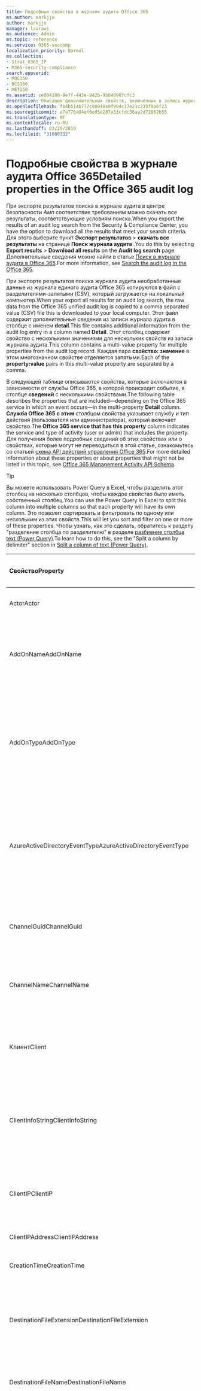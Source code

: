 ```yaml
---
title: Подробные свойства в журнале аудита Office 365
ms.author: markjjo
author: markjjo
manager: laurawi
ms.audience: Admin
ms.topic: reference
ms.service: O365-seccomp
localization_priority: Normal
ms.collection:
- Strat_O365_IP
- M365-security-compliance
search.appverid:
- MOE150
- BCS160
- MET150
ms.assetid: ce004100-9e7f-443e-942b-9b04098fcfc3
description: Описание дополнительных свойств, включенных в запись журнала аудита Office 365.
ms.openlocfilehash: f64b514b777c08048e0f904c17e21c235f8a6f23
ms.sourcegitcommit: e7a776a04ef6ed5e287a33cfdc36aa2d72862b55
ms.translationtype: MT
ms.contentlocale: ru-RU
ms.lasthandoff: 03/29/2019
ms.locfileid: "31000332"
---
```

# <a name="detailed-properties-in-the-office-365-audit-log"></a><span data-ttu-id="d4c13-103">Подробные свойства в журнале аудита Office 365</span><span class="sxs-lookup"><span data-stu-id="d4c13-103">Detailed properties in the Office 365 audit log</span></span>

<span data-ttu-id="d4c13-104">При экспорте результатов поиска в журнале аудита в центре безопасности _Амп_ соответствие требованиям можно скачать все результаты, соответствующие условиям поиска.</span><span class="sxs-lookup"><span data-stu-id="d4c13-104">When you export the results of an audit log search from the Security & Compliance Center, you have the option to download all the results that meet your search criteria.</span></span> <span data-ttu-id="d4c13-105">Для этого выберите пункт **Экспорт результатов** \> **скачать все результаты** на странице **Поиск журнала аудита** .</span><span class="sxs-lookup"><span data-stu-id="d4c13-105">You do this by selecting **Export results** \> **Download all results** on the **Audit log search** page.</span></span> <span data-ttu-id="d4c13-106">Дополнительные сведения можно найти в статье [Поиск в журнале аудита в Office 365](search-the-audit-log-in-security-and-compliance.md).</span><span class="sxs-lookup"><span data-stu-id="d4c13-106">For more information, see [Search the audit log in the Office 365](search-the-audit-log-in-security-and-compliance.md).</span></span>
  
 <span data-ttu-id="d4c13-107">При экспорте результатов поиска журнала аудита необработанные данные из журнала единого аудита Office 365 копируются в файл с разделителями-запятыми (CSV), который загружается на локальный компьютер.</span><span class="sxs-lookup"><span data-stu-id="d4c13-107">When your export all results for an audit log search, the raw data from the Office 365 unified audit log is copied to a comma separated value (CSV) file this is downloaded to your local computer.</span></span> <span data-ttu-id="d4c13-108">Этот файл содержит дополнительные сведения из записи журнала аудита в столбце с именем **detail**.</span><span class="sxs-lookup"><span data-stu-id="d4c13-108">This file contains additional information from the audit log entry in a column named **Detail**.</span></span> <span data-ttu-id="d4c13-109">Этот столбец содержит свойство с несколькими значениями для нескольких свойств из записи журнала аудита.</span><span class="sxs-lookup"><span data-stu-id="d4c13-109">This column contains a multi-value property for multiple properties from the audit log record.</span></span> <span data-ttu-id="d4c13-110">Каждая пара **свойство: значение** в этом многозначном свойстве отделяется запятыми.</span><span class="sxs-lookup"><span data-stu-id="d4c13-110">Each of the **property:value** pairs in this multi-value property are separated by a comma.</span></span> 
  
<span data-ttu-id="d4c13-111">В следующей таблице описываются свойства, которые включаются в зависимости от службы Office 365, в которой происходит событие, в столбце **сведений** с несколькими свойствами.</span><span class="sxs-lookup"><span data-stu-id="d4c13-111">The following table describes the properties that are included—depending on the Office 365 service in which an event occurs—in the multi-property **Detail** column.</span></span> <span data-ttu-id="d4c13-112">**Служба Office 365 с этим** столбцом свойства указывает службу и тип действия (пользователя или администратора), который включает свойство.</span><span class="sxs-lookup"><span data-stu-id="d4c13-112">The **Office 365 service that has this property** column indicates the service and type of activity (user or admin) that includes the property.</span></span> <span data-ttu-id="d4c13-113">Для получения более подробных сведений об этих свойствах или о свойствах, которые могут не переводиться в этой статье, ознакомьтесь со статьей [схема API действий управления Office 365](https://go.microsoft.com/fwlink/p/?LinkId=717993).</span><span class="sxs-lookup"><span data-stu-id="d4c13-113">For more detailed information about these properties or about properties that might not be listed in this topic, see [Office 365 Management Activity API Schema](https://go.microsoft.com/fwlink/p/?LinkId=717993).</span></span>
  
> [!TIP]
> <span data-ttu-id="d4c13-114">Вы можете использовать Power Query в Excel, чтобы разделить этот столбец на несколько столбцов, чтобы каждое свойство было иметь собственный столбец.</span><span class="sxs-lookup"><span data-stu-id="d4c13-114">You can use the Power Query in Excel to split this column into multiple columns so that each property will have its own column.</span></span> <span data-ttu-id="d4c13-115">Это позволит сортировать и фильтровать по одному или нескольким из этих свойств.</span><span class="sxs-lookup"><span data-stu-id="d4c13-115">This will let you sort and filter on one or more of these properties.</span></span> <span data-ttu-id="d4c13-116">Чтобы узнать, как это сделать, обратитесь к разделу "разделение столбца по разделителю" в разделе [разбиение столбца text (Power Query)](https://support.office.com/article/5282d425-6dd0-46ca-95bf-8e0da9539662).</span><span class="sxs-lookup"><span data-stu-id="d4c13-116">To learn how to do this, see the "Split a column by delimiter" section in [Split a column of text (Power Query)](https://support.office.com/article/5282d425-6dd0-46ca-95bf-8e0da9539662).</span></span> 
  
|<span data-ttu-id="d4c13-117">**Свойство**</span><span class="sxs-lookup"><span data-stu-id="d4c13-117">**Property**</span></span>|<span data-ttu-id="d4c13-118">**Описание**</span><span class="sxs-lookup"><span data-stu-id="d4c13-118">**Description**</span></span>|<span data-ttu-id="d4c13-119">**Служба Office 365 с этим свойством**</span><span class="sxs-lookup"><span data-stu-id="d4c13-119">**Office 365 service that has this property**</span></span>|
|:-----|:-----|:-----|
|<span data-ttu-id="d4c13-120">Actor</span><span class="sxs-lookup"><span data-stu-id="d4c13-120">Actor</span></span>|<span data-ttu-id="d4c13-121">Учетная запись пользователя или службы, которая выполнила действие.</span><span class="sxs-lookup"><span data-stu-id="d4c13-121">The user or service account that performed the action.</span></span>|<span data-ttu-id="d4c13-122">Azure Active Directory;</span><span class="sxs-lookup"><span data-stu-id="d4c13-122">Azure Active Directory</span></span>|
|<span data-ttu-id="d4c13-123">AddOnName</span><span class="sxs-lookup"><span data-stu-id="d4c13-123">AddOnName</span></span>|<span data-ttu-id="d4c13-124">Имя надстройки, которая была добавлена, удалена или обновлена в команде.</span><span class="sxs-lookup"><span data-stu-id="d4c13-124">The name of an add-on that was added, removed, or updated in a team.</span></span> <span data-ttu-id="d4c13-125">Тип надстроек в Microsoft Teams — это Bot, соединитель или вкладка.</span><span class="sxs-lookup"><span data-stu-id="d4c13-125">The type of add-ons in Microsoft Teams are a bot, a connector, or a tab.</span></span>|<span data-ttu-id="d4c13-126">Microsoft Teams</span><span class="sxs-lookup"><span data-stu-id="d4c13-126">Microsoft Teams</span></span>|
|<span data-ttu-id="d4c13-127">AddOnType</span><span class="sxs-lookup"><span data-stu-id="d4c13-127">AddOnType</span></span>|<span data-ttu-id="d4c13-128">Тип надстройки, которая была добавлена, удалена или обновлена в команде.</span><span class="sxs-lookup"><span data-stu-id="d4c13-128">The type of an add-on that was added, removed, or updated in a team.</span></span> <span data-ttu-id="d4c13-129">Следующие значения указывают тип надстройки.</span><span class="sxs-lookup"><span data-stu-id="d4c13-129">The following values indicate the type of add-on.</span></span>  <br/> <span data-ttu-id="d4c13-130">**1** — указывает на Bot.</span><span class="sxs-lookup"><span data-stu-id="d4c13-130">**1** - Indicates a bot.</span></span><br/> <span data-ttu-id="d4c13-131">**2** — указывает на соединитель.</span><span class="sxs-lookup"><span data-stu-id="d4c13-131">**2** - Indicates a connector.</span></span><br/> <span data-ttu-id="d4c13-132">**3** — указывает на вкладку.</span><span class="sxs-lookup"><span data-stu-id="d4c13-132">**3** - Indicates a tab.</span></span>|<span data-ttu-id="d4c13-133">Microsoft Teams</span><span class="sxs-lookup"><span data-stu-id="d4c13-133">Microsoft Teams</span></span>|
|<span data-ttu-id="d4c13-134">AzureActiveDirectoryEventType</span><span class="sxs-lookup"><span data-stu-id="d4c13-134">AzureActiveDirectoryEventType</span></span>|<span data-ttu-id="d4c13-135">Тип события Azure Active Directory.</span><span class="sxs-lookup"><span data-stu-id="d4c13-135">The type of Azure Active Directory event.</span></span> <span data-ttu-id="d4c13-136">Следующие значения указывают тип события.</span><span class="sxs-lookup"><span data-stu-id="d4c13-136">The following values indicate the type of event.</span></span>  <br/> <span data-ttu-id="d4c13-137">**0** — указывает на событие входа в учетную запись.</span><span class="sxs-lookup"><span data-stu-id="d4c13-137">**0** - Indicates an account login event.</span></span><br/> <span data-ttu-id="d4c13-138">**1** — указывает на событие безопасности приложения Azure.</span><span class="sxs-lookup"><span data-stu-id="d4c13-138">**1** - Indicates an Azure application security event.</span></span>|<span data-ttu-id="d4c13-139">Azure Active Directory;</span><span class="sxs-lookup"><span data-stu-id="d4c13-139">Azure Active Directory</span></span>|
|<span data-ttu-id="d4c13-140">ChannelGuid</span><span class="sxs-lookup"><span data-stu-id="d4c13-140">ChannelGuid</span></span>|<span data-ttu-id="d4c13-141">Идентификатор канала Microsoft Teams.</span><span class="sxs-lookup"><span data-stu-id="d4c13-141">The ID of a Microsoft Teams channel.</span></span> <span data-ttu-id="d4c13-142">Команда, в которой находится канал, определена свойствами **теамнаме** и **теамгуид** .</span><span class="sxs-lookup"><span data-stu-id="d4c13-142">The team that the channel is located in is identified by the **TeamName** and **TeamGuid** properties.</span></span>|<span data-ttu-id="d4c13-143">Microsoft Teams</span><span class="sxs-lookup"><span data-stu-id="d4c13-143">Microsoft Teams</span></span>|
|<span data-ttu-id="d4c13-144">ChannelName</span><span class="sxs-lookup"><span data-stu-id="d4c13-144">ChannelName</span></span>|<span data-ttu-id="d4c13-145">Имя канала Microsoft Teams.</span><span class="sxs-lookup"><span data-stu-id="d4c13-145">The name of a Microsoft Teams channel.</span></span> <span data-ttu-id="d4c13-146">Команда, в которой находится канал, определена свойствами **теамнаме** и **теамгуид** .</span><span class="sxs-lookup"><span data-stu-id="d4c13-146">The team that the channel is located in is identified by the **TeamName** and **TeamGuid** properties.</span></span>|<span data-ttu-id="d4c13-147">Microsoft Teams</span><span class="sxs-lookup"><span data-stu-id="d4c13-147">Microsoft Teams</span></span>|
|<span data-ttu-id="d4c13-148">Клиент</span><span class="sxs-lookup"><span data-stu-id="d4c13-148">Client</span></span>|<span data-ttu-id="d4c13-149">Клиентское устройство, ОС устройства и браузер устройства, используемый для события входа (например, Nokia Lumia 920; Windows Phone 8; IE Mobile 11).</span><span class="sxs-lookup"><span data-stu-id="d4c13-149">The client device, the device OS, and the device browser used for the login event (for example, Nokia Lumia 920; Windows Phone 8; IE Mobile 11).</span></span>|<span data-ttu-id="d4c13-150">Azure Active Directory;</span><span class="sxs-lookup"><span data-stu-id="d4c13-150">Azure Active Directory</span></span>|
|<span data-ttu-id="d4c13-151">ClientInfoString</span><span class="sxs-lookup"><span data-stu-id="d4c13-151">ClientInfoString</span></span>|<span data-ttu-id="d4c13-152">Сведения о почтовом клиенте, который использовался для выполнения операции (например, версия браузера, версия Outlook и сведения о мобильном устройстве)</span><span class="sxs-lookup"><span data-stu-id="d4c13-152">Information about the email client that was used to perform the operation, such as a browser version, Outlook version, and mobile device information</span></span>|<span data-ttu-id="d4c13-153">Exchange (действие почтового ящика)</span><span class="sxs-lookup"><span data-stu-id="d4c13-153">Exchange (mailbox activity)</span></span>|
|<span data-ttu-id="d4c13-154">ClientIP</span><span class="sxs-lookup"><span data-stu-id="d4c13-154">ClientIP</span></span>|<span data-ttu-id="d4c13-155">IP-адрес устройства, которое использовалось при регистрации действия в журнале.</span><span class="sxs-lookup"><span data-stu-id="d4c13-155">The IP address of the device that was used when the activity was logged.</span></span> <span data-ttu-id="d4c13-156">IP-адрес отображается в формате адреса IPv4 или IPv6.</span><span class="sxs-lookup"><span data-stu-id="d4c13-156">The IP address is displayed in either an IPv4 or IPv6 address format.</span></span>|<span data-ttu-id="d4c13-157">Exchange и Azure Active Directory</span><span class="sxs-lookup"><span data-stu-id="d4c13-157">Exchange and Azure Active Directory</span></span>|
|<span data-ttu-id="d4c13-158">ClientIPAddress</span><span class="sxs-lookup"><span data-stu-id="d4c13-158">ClientIPAddress</span></span>|<span data-ttu-id="d4c13-159">То же, что и Клиентип.</span><span class="sxs-lookup"><span data-stu-id="d4c13-159">Same as ClientIP.</span></span>|<span data-ttu-id="d4c13-160">SharePoint</span><span class="sxs-lookup"><span data-stu-id="d4c13-160">SharePoint</span></span>|
|<span data-ttu-id="d4c13-161">CreationTime</span><span class="sxs-lookup"><span data-stu-id="d4c13-161">CreationTime</span></span>|<span data-ttu-id="d4c13-162">Дата и время выполнения действия пользователем в формате UTC.</span><span class="sxs-lookup"><span data-stu-id="d4c13-162">The date and time in Coordinated Universal Time (UTC) when the user performed the activity.</span></span>|<span data-ttu-id="d4c13-163">Все</span><span class="sxs-lookup"><span data-stu-id="d4c13-163">All</span></span>|
|<span data-ttu-id="d4c13-164">DestinationFileExtension</span><span class="sxs-lookup"><span data-stu-id="d4c13-164">DestinationFileExtension</span></span>|<span data-ttu-id="d4c13-165">Расширение скопированного или перемещенного файла.</span><span class="sxs-lookup"><span data-stu-id="d4c13-165">The file extension of a file that is copied or moved.</span></span> <span data-ttu-id="d4c13-166">Это свойство отображается только для действий пользователя Филекопиед и Филемовед.</span><span class="sxs-lookup"><span data-stu-id="d4c13-166">This property is displayed only for the FileCopied and FileMoved user activities.</span></span>|<span data-ttu-id="d4c13-167">SharePoint</span><span class="sxs-lookup"><span data-stu-id="d4c13-167">SharePoint</span></span>|
|<span data-ttu-id="d4c13-168">DestinationFileName</span><span class="sxs-lookup"><span data-stu-id="d4c13-168">DestinationFileName</span></span>|<span data-ttu-id="d4c13-169">Имя файла копируется или перемещается.</span><span class="sxs-lookup"><span data-stu-id="d4c13-169">The name of the file is copied or moved.</span></span> <span data-ttu-id="d4c13-170">Это свойство отображается только для действий Филекопиед и Филемовед.</span><span class="sxs-lookup"><span data-stu-id="d4c13-170">This property is displayed only for the FileCopied and FileMoved actions.</span></span>|<span data-ttu-id="d4c13-171">SharePoint</span><span class="sxs-lookup"><span data-stu-id="d4c13-171">SharePoint</span></span>|
|<span data-ttu-id="d4c13-172">DestinationRelativeUrl</span><span class="sxs-lookup"><span data-stu-id="d4c13-172">DestinationRelativeUrl</span></span>|<span data-ttu-id="d4c13-173">URL-адрес конечной папки, в которую копируется или перемещается файл.</span><span class="sxs-lookup"><span data-stu-id="d4c13-173">The URL of the destination folder where a file is copied or moved.</span></span> <span data-ttu-id="d4c13-174">Сочетание значений для свойств **SiteUrl**, **дестинатионрелативеурл**и **Дестинатионфиленаме** совпадает со значением свойства **ObjectID** , которое представляет собой полный путь к файлу, который был скопирован.</span><span class="sxs-lookup"><span data-stu-id="d4c13-174">The combination of the values for the **SiteURL**, the **DestinationRelativeURL**, and the **DestinationFileName** properties is the same as the value for the **ObjectID** property, which is the full path name for the file that was copied.</span></span> <span data-ttu-id="d4c13-175">Это свойство отображается только для действий пользователя Филекопиед и Филемовед.</span><span class="sxs-lookup"><span data-stu-id="d4c13-175">This property is displayed only for the FileCopied and FileMoved user activities.</span></span>|<span data-ttu-id="d4c13-176">SharePoint</span><span class="sxs-lookup"><span data-stu-id="d4c13-176">SharePoint</span></span>|
|<span data-ttu-id="d4c13-177">EventSource</span><span class="sxs-lookup"><span data-stu-id="d4c13-177">EventSource</span></span>|<span data-ttu-id="d4c13-178">Определяет, произошло ли событие в SharePoint.</span><span class="sxs-lookup"><span data-stu-id="d4c13-178">Identifies that an event occurred in SharePoint.</span></span> <span data-ttu-id="d4c13-179">Возможные значения: **SharePoint** и **ObjectModel**.</span><span class="sxs-lookup"><span data-stu-id="d4c13-179">Possible values are **SharePoint** and **ObjectModel**.</span></span>|<span data-ttu-id="d4c13-180">SharePoint</span><span class="sxs-lookup"><span data-stu-id="d4c13-180">SharePoint</span></span>|
|<span data-ttu-id="d4c13-181">ExternalAccess</span><span class="sxs-lookup"><span data-stu-id="d4c13-181">ExternalAccess</span></span>|<span data-ttu-id="d4c13-182">Для действий администратора Exchange указывает, был ли командлет запущен пользователем в Организации, сотрудником центра обработки данных Майкрософт или учетной записью службы центра обработки данных или полномочным администратором.</span><span class="sxs-lookup"><span data-stu-id="d4c13-182">For Exchange admin activity, specifies whether the cmdlet was run by a user in your organization, by Microsoft datacenter personnel or a datacenter service account, or by a delegated administrator.</span></span> <span data-ttu-id="d4c13-183">Значение **False** означает, что командлет был запущен пользователем в вашей организации.</span><span class="sxs-lookup"><span data-stu-id="d4c13-183">The value **False** indicates that the cmdlet was run by someone in your organization.</span></span> <span data-ttu-id="d4c13-184">Значение **True** значит, что командлет запустили сотрудник центра данных Майкрософт, учетная запись службы центра данных или полномочный администратор.</span><span class="sxs-lookup"><span data-stu-id="d4c13-184">The value **True** indicates that the cmdlet was run by datacenter personnel, a datacenter service account, or a delegated administrator.</span></span>  <br/> <span data-ttu-id="d4c13-185">Для действия почтовых ящиков Exchange указывает, был ли доступ к почтовому ящику пользователю за пресроком вашей организации.</span><span class="sxs-lookup"><span data-stu-id="d4c13-185">For Exchange mailbox activity, specifies whether a mailbox was accessed by a user outside your organization.</span></span>|<span data-ttu-id="d4c13-186">Exchange</span><span class="sxs-lookup"><span data-stu-id="d4c13-186">Exchange</span></span>|
|<span data-ttu-id="d4c13-187">ExtendedProperties</span><span class="sxs-lookup"><span data-stu-id="d4c13-187">ExtendedProperties</span></span>|<span data-ttu-id="d4c13-188">Расширенные свойства для события Azure Active Directory.</span><span class="sxs-lookup"><span data-stu-id="d4c13-188">The extended properties for an the Azure Active Directory event.</span></span>|<span data-ttu-id="d4c13-189">Azure Active Directory;</span><span class="sxs-lookup"><span data-stu-id="d4c13-189">Azure Active Directory</span></span>|
|<span data-ttu-id="d4c13-190">ИД</span><span class="sxs-lookup"><span data-stu-id="d4c13-190">ID</span></span>|<span data-ttu-id="d4c13-191">Идентификатор записи отчета.</span><span class="sxs-lookup"><span data-stu-id="d4c13-191">The ID of the report entry.</span></span> <span data-ttu-id="d4c13-192">ИДЕНТИФИКАТОР уникально идентифицирует запись отчета.</span><span class="sxs-lookup"><span data-stu-id="d4c13-192">The ID uniquely identifies the report entry.</span></span>|<span data-ttu-id="d4c13-193">Все</span><span class="sxs-lookup"><span data-stu-id="d4c13-193">All</span></span>|
|<span data-ttu-id="d4c13-194">InternalLogonType</span><span class="sxs-lookup"><span data-stu-id="d4c13-194">InternalLogonType</span></span>|<span data-ttu-id="d4c13-195">Зарезервировано для внутреннего использования.</span><span class="sxs-lookup"><span data-stu-id="d4c13-195">Reserved for internal use.</span></span>|<span data-ttu-id="d4c13-196">Exchange (действие почтового ящика)</span><span class="sxs-lookup"><span data-stu-id="d4c13-196">Exchange (mailbox activity)</span></span>|
|<span data-ttu-id="d4c13-197">ItemType</span><span class="sxs-lookup"><span data-stu-id="d4c13-197">ItemType</span></span>|<span data-ttu-id="d4c13-198">Тип объекта, который был открыт или изменен.</span><span class="sxs-lookup"><span data-stu-id="d4c13-198">The type of object that was accessed or modified.</span></span> <span data-ttu-id="d4c13-199">Возможные значения: **файл**, **Папка**, **веб**, **сайт**, **клиент**и **DocumentLibrary**.</span><span class="sxs-lookup"><span data-stu-id="d4c13-199">Possible values include **File**, **Folder**, **Web**, **Site**, **Tenant**, and **DocumentLibrary**.</span></span>|<span data-ttu-id="d4c13-200">SharePoint</span><span class="sxs-lookup"><span data-stu-id="d4c13-200">SharePoint</span></span>|
|<span data-ttu-id="d4c13-201">LoginStatus</span><span class="sxs-lookup"><span data-stu-id="d4c13-201">LoginStatus</span></span>|<span data-ttu-id="d4c13-202">Определяет ошибки входа в систему, которые могут быть выполнены.</span><span class="sxs-lookup"><span data-stu-id="d4c13-202">Identifies login failures that might have occurred.</span></span>|<span data-ttu-id="d4c13-203">Azure Active Directory;</span><span class="sxs-lookup"><span data-stu-id="d4c13-203">Azure Active Directory</span></span>|
|<span data-ttu-id="d4c13-204">LogonType</span><span class="sxs-lookup"><span data-stu-id="d4c13-204">LogonType</span></span>|<span data-ttu-id="d4c13-205">Тип доступа к почтовому ящику.</span><span class="sxs-lookup"><span data-stu-id="d4c13-205">The type of mailbox access.</span></span> <span data-ttu-id="d4c13-206">Следующие значения указывают тип пользователя, получившего доступ к почтовому ящику.</span><span class="sxs-lookup"><span data-stu-id="d4c13-206">The following values indicate the type of user who accessed the mailbox.</span></span>  <br/><br/> <span data-ttu-id="d4c13-207">**0** — указывает на владельца почтового ящика.</span><span class="sxs-lookup"><span data-stu-id="d4c13-207">**0** - Indicates a mailbox owner.</span></span><br/> <span data-ttu-id="d4c13-208">**1** — указывает на администратора.</span><span class="sxs-lookup"><span data-stu-id="d4c13-208">**1** - Indicates an administrator.</span></span><br/> <span data-ttu-id="d4c13-209">**2** — указывает на делегат.</span><span class="sxs-lookup"><span data-stu-id="d4c13-209">**2** - Indicates a delegate.</span></span> <br/><span data-ttu-id="d4c13-210">**3** — указывает транспортную службу в центре обработки данных Майкрософт.</span><span class="sxs-lookup"><span data-stu-id="d4c13-210">**3** - Indicates the transport service in the Microsoft datacenter.</span></span><br/> <span data-ttu-id="d4c13-211">**4** — указывает учетную запись службы в центре обработки данных Майкрософт.</span><span class="sxs-lookup"><span data-stu-id="d4c13-211">**4** - Indicates a   service account in the Microsoft datacenter.</span></span> <br/><span data-ttu-id="d4c13-212">**6** указывает на делегированного администратора.</span><span class="sxs-lookup"><span data-stu-id="d4c13-212">**6** - Indicates a delegated administrator.</span></span>|<span data-ttu-id="d4c13-213">Exchange (действие почтового ящика)</span><span class="sxs-lookup"><span data-stu-id="d4c13-213">Exchange (mailbox activity)</span></span>|
|<span data-ttu-id="d4c13-214">MailboxGuid</span><span class="sxs-lookup"><span data-stu-id="d4c13-214">MailboxGuid</span></span>|<span data-ttu-id="d4c13-215">GUID почтового ящика Exchange, к которому получен доступ.</span><span class="sxs-lookup"><span data-stu-id="d4c13-215">The Exchange GUID of the mailbox that was accessed.</span></span>|<span data-ttu-id="d4c13-216">Exchange (действие почтового ящика)</span><span class="sxs-lookup"><span data-stu-id="d4c13-216">Exchange (mailbox activity)</span></span>|
|<span data-ttu-id="d4c13-217">MailboxOwnerUPN</span><span class="sxs-lookup"><span data-stu-id="d4c13-217">MailboxOwnerUPN</span></span>|<span data-ttu-id="d4c13-218">Адрес электронной почты пользователя, владеющего почтовым ящиком, к которому получен доступ.</span><span class="sxs-lookup"><span data-stu-id="d4c13-218">The email address of the person who owns the mailbox that was accessed.</span></span>|<span data-ttu-id="d4c13-219">Exchange (действие почтового ящика)</span><span class="sxs-lookup"><span data-stu-id="d4c13-219">Exchange (mailbox activity)</span></span>|
|<span data-ttu-id="d4c13-220">Элементы</span><span class="sxs-lookup"><span data-stu-id="d4c13-220">Members</span></span>|<span data-ttu-id="d4c13-221">Список пользователей, которые были добавлены в команду или удалены из нее.</span><span class="sxs-lookup"><span data-stu-id="d4c13-221">Lists the users that have been added or removed from a team.</span></span> <span data-ttu-id="d4c13-222">Следующие значения указывают тип роли, назначенный пользователю.</span><span class="sxs-lookup"><span data-stu-id="d4c13-222">The following values indicate the Role type assigned to the user.</span></span>  <br/><br/> <span data-ttu-id="d4c13-223">**1** — указывает на роль владельца.</span><span class="sxs-lookup"><span data-stu-id="d4c13-223">**1** - Indicates  the Owner role.</span></span><br/> <span data-ttu-id="d4c13-224">**2** — роль участника.</span><span class="sxs-lookup"><span data-stu-id="d4c13-224">**2** - Indicates the Member role.</span></span><br/> <span data-ttu-id="d4c13-225">**3** — указывает роль гостя.</span><span class="sxs-lookup"><span data-stu-id="d4c13-225">**3** - Indicates the Guest role.</span></span> <br/><br/><span data-ttu-id="d4c13-226">Свойство Members также включает имя Организации и адрес электронной почты участника.</span><span class="sxs-lookup"><span data-stu-id="d4c13-226">The Members property also includes the name of your organization, and the member's email address.</span></span>|<span data-ttu-id="d4c13-227">Microsoft Teams</span><span class="sxs-lookup"><span data-stu-id="d4c13-227">Microsoft Teams</span></span>|
|<span data-ttu-id="d4c13-228">ModifiedProperties (имя, NewValue, OldValue)</span><span class="sxs-lookup"><span data-stu-id="d4c13-228">ModifiedProperties (Name, NewValue, OldValue)</span></span>|<span data-ttu-id="d4c13-229">Это свойство включается для действий администратора, таких как добавление пользователя в качестве участника сайта или члена группы администраторов семейства веб-сайтов.</span><span class="sxs-lookup"><span data-stu-id="d4c13-229">The property is included for admin events, such as adding a user as a member of a site or a site collection admin group.</span></span> <span data-ttu-id="d4c13-230">Свойство включает имя измененного свойства (например, "Группа администраторов сайта") нового значения свойства Modified (например, пользователя, добавленного в качестве администратора сайта, а также предыдущее значение измененного объекта.</span><span class="sxs-lookup"><span data-stu-id="d4c13-230">The property includes the name of the property that was modified (for example, the Site Admin group) the new value of the modified property (such the user who was added as a site admin, and the previous value of the modified object.</span></span>|<span data-ttu-id="d4c13-231">Все (действия администратора)</span><span class="sxs-lookup"><span data-stu-id="d4c13-231">All (admin activity)</span></span>|
|<span data-ttu-id="d4c13-232">ИД</span><span class="sxs-lookup"><span data-stu-id="d4c13-232">ObjectID</span></span>|<span data-ttu-id="d4c13-233">Что касается ведения журнала аудита действий администратора Exchange, это имя объекта, измененного командлетом.</span><span class="sxs-lookup"><span data-stu-id="d4c13-233">For Exchange admin audit logging, the name of the object that was modified by the cmdlet.</span></span>  <br/> <span data-ttu-id="d4c13-234">Для действия SharePoint — полный URL-путь к файлу или папке, к которым обращается пользователь.</span><span class="sxs-lookup"><span data-stu-id="d4c13-234">For SharePoint activity, the full URL path name of the file or folder accessed by a user.</span></span>  <br/> <span data-ttu-id="d4c13-235">Для действия Azure AD введите имя учетной записи пользователя, которая была изменена.</span><span class="sxs-lookup"><span data-stu-id="d4c13-235">For Azure AD activity, the name of the user account that was modified.</span></span>|<span data-ttu-id="d4c13-236">Все</span><span class="sxs-lookup"><span data-stu-id="d4c13-236">All</span></span>|
|<span data-ttu-id="d4c13-237">Operation</span><span class="sxs-lookup"><span data-stu-id="d4c13-237">Operation</span></span>|<span data-ttu-id="d4c13-238">Название действия пользователя или администратора.</span><span class="sxs-lookup"><span data-stu-id="d4c13-238">The name of the user or admin activity.</span></span> <span data-ttu-id="d4c13-239">Значение этого свойства соответствует значению, выбранному в раскрывающемся списке " **действия** ".</span><span class="sxs-lookup"><span data-stu-id="d4c13-239">The value of this property corresponds to the value that was selected in the **Activities** drop down list.</span></span> <span data-ttu-id="d4c13-240">Если выбран параметр **Показать результаты для всех действий** , отчет будет включать записи для всех действий пользователя и администратора для всех служб.</span><span class="sxs-lookup"><span data-stu-id="d4c13-240">If **Show results for all activities** was selected, the report will included entries for all user and admin activities for all services.</span></span> <span data-ttu-id="d4c13-241">Описание операций и действий, регистрируемых в журнале аудита Office 365, приведено на вкладке "действия при **аудите** " в разделе [Поиск в журнале аудита в Office 365](search-the-audit-log-in-security-and-compliance.md).</span><span class="sxs-lookup"><span data-stu-id="d4c13-241">For a description of the operations/activities that are logged in the Office 365 audit log, see the **Audited activities** tab in [Search the audit log in the Office 365](search-the-audit-log-in-security-and-compliance.md).</span></span>  <br/> <span data-ttu-id="d4c13-242">Что касается действий администратора Exchange, это свойство определяет имя запущенного командлета.</span><span class="sxs-lookup"><span data-stu-id="d4c13-242">For Exchange admin activity, this property identifies the name of the cmdlet that was run.</span></span>|<span data-ttu-id="d4c13-243">Все</span><span class="sxs-lookup"><span data-stu-id="d4c13-243">All</span></span>|
|<span data-ttu-id="d4c13-244">Организатионид</span><span class="sxs-lookup"><span data-stu-id="d4c13-244">OrganizationID</span></span>|<span data-ttu-id="d4c13-245">GUID организации Office 365.</span><span class="sxs-lookup"><span data-stu-id="d4c13-245">The GUID for your Office 365 organization.</span></span>|<span data-ttu-id="d4c13-246">Все</span><span class="sxs-lookup"><span data-stu-id="d4c13-246">All</span></span>|
|<span data-ttu-id="d4c13-247">Path</span><span class="sxs-lookup"><span data-stu-id="d4c13-247">Path</span></span>|<span data-ttu-id="d4c13-248">Имя папки почтового ящика, где расположено сообщение, к которому получен доступ.</span><span class="sxs-lookup"><span data-stu-id="d4c13-248">The name of the mailbox folder where the message that was accessed is located.</span></span> <span data-ttu-id="d4c13-249">Это свойство также определяет папку, в которую создается или копируется или перемещается сообщение.</span><span class="sxs-lookup"><span data-stu-id="d4c13-249">This property also identifies the folder a where a message is created in or copied/moved to.</span></span>|<span data-ttu-id="d4c13-250">Exchange (действие почтового ящика)</span><span class="sxs-lookup"><span data-stu-id="d4c13-250">Exchange (mailbox activity)</span></span>|
|<span data-ttu-id="d4c13-251">Параметры</span><span class="sxs-lookup"><span data-stu-id="d4c13-251">Parameters</span></span>|<span data-ttu-id="d4c13-252">Для действий администратора Exchange — имя и значение для всех параметров, которые использовались с командлетом, указанным в свойстве Operation.</span><span class="sxs-lookup"><span data-stu-id="d4c13-252">For Exchange admin activity, the name and value for all parameters that were used with the cmdlet that is identified in the Operation property.</span></span>|<span data-ttu-id="d4c13-253">Exchange (действия администратора)</span><span class="sxs-lookup"><span data-stu-id="d4c13-253">Exchange (admin activity)</span></span>|
|<span data-ttu-id="d4c13-254">RecordType</span><span class="sxs-lookup"><span data-stu-id="d4c13-254">RecordType</span></span>|<span data-ttu-id="d4c13-255">Тип операции, указанный в записи.</span><span class="sxs-lookup"><span data-stu-id="d4c13-255">The type of operation indicated by the record.</span></span> <span data-ttu-id="d4c13-256">Следующие значения указывают тип записи.</span><span class="sxs-lookup"><span data-stu-id="d4c13-256">The following values indicate the record type.</span></span>  <br/><br/> <span data-ttu-id="d4c13-257">**1** — указывает запись из журнала аудита администратора Exchange.</span><span class="sxs-lookup"><span data-stu-id="d4c13-257">**1** - Indicates a record from the  Exchange  admin audit log.</span></span> <br/><span data-ttu-id="d4c13-258">**2** — указывает запись в журнале аудита почтовых ящиков Exchange для операции, выполняемой с одним элементом почтового ящика.</span><span class="sxs-lookup"><span data-stu-id="d4c13-258">**2** - Indicates a record from the  Exchange  mailbox audit log for an operation performed on a singled mailbox item.</span></span> <br/><span data-ttu-id="d4c13-259">**3** — также указывает запись из журнала аудита почтовых ящиков Exchange.</span><span class="sxs-lookup"><span data-stu-id="d4c13-259">**3** - Also indicates a record from the  Exchange  mailbox audit log.</span></span> <span data-ttu-id="d4c13-260">Этот тип записи указывает на то, что операция была выполнена над несколькими элементами в исходном почтовом ящике (например, перемещение нескольких элементов в папку "Удаленные" или окончательное удаление нескольких элементов).</span><span class="sxs-lookup"><span data-stu-id="d4c13-260">This record type indicates the operation was performed on multiple items in the source mailbox (such as moving multiple items to the Deleted Items folder or permanently deleting multiple items).</span></span> <br/><span data-ttu-id="d4c13-261">**4** — указывает на работу администратора сайта в SharePoint, например администратора или пользователя, который назначает разрешения для сайта.</span><span class="sxs-lookup"><span data-stu-id="d4c13-261">**4** - Indicates a site admin operation in SharePoint, such as an administrator or user assigning permissions to a site.</span></span> <br/><span data-ttu-id="d4c13-262">**6** — обозначает операцию, связанную с файлами или папками в SharePoint, например пользователь, просматривающий или изменяющий файл.</span><span class="sxs-lookup"><span data-stu-id="d4c13-262">**6** - Indicates a file or folder-related operation in SharePoint, such as a user viewing or modifying a file.</span></span> <br/><span data-ttu-id="d4c13-263">**8** — указывает на административную операцию, выполняемую в Azure Active Directory.</span><span class="sxs-lookup"><span data-stu-id="d4c13-263">**8** - Indicates an admin operation performed in Azure Active Directory.</span></span> <br/><span data-ttu-id="d4c13-264">**9** — указывает на события входа в OrgID в Azure Active Directory.</span><span class="sxs-lookup"><span data-stu-id="d4c13-264">**9** - Indicates  OrgId logon events in Azure Active Directory.</span></span> <span data-ttu-id="d4c13-265">Этот тип записи устарел.</span><span class="sxs-lookup"><span data-stu-id="d4c13-265">This record type is being deprecated.</span></span> <br/><span data-ttu-id="d4c13-266">**10** — обозначает события командлетов безопасности, которые были выполнены персоналом Майкрософт в центре обработки данных.</span><span class="sxs-lookup"><span data-stu-id="d4c13-266">**10** - Indicates security cmdlet events that were performed by Microsoft personnel in the data center.</span></span> <br/><span data-ttu-id="d4c13-267">**11** — события защиты от потери данных (DLP) в SharePoint.</span><span class="sxs-lookup"><span data-stu-id="d4c13-267">**11** - Indicates Data loss protection (DLP) events in SharePoint.</span></span><br/> <span data-ttu-id="d4c13-268">**12** — обозначает события Sway.</span><span class="sxs-lookup"><span data-stu-id="d4c13-268">**12** - Indicates Sway events.</span></span> <br/><span data-ttu-id="d4c13-269">**13** — указывает на события DLP в Exchange, если они настроены с помощью единой политики DLP.</span><span class="sxs-lookup"><span data-stu-id="d4c13-269">**13** - Indicates DLP events in Exchange, when configured with a unified a DLP policy.</span></span> <span data-ttu-id="d4c13-270">События защиты от потери данных, основанные на правилах для обработки почты Exchange (которые также называются правилами транспорта), не поддерживаются.</span><span class="sxs-lookup"><span data-stu-id="d4c13-270">DLP events based on Exchange mail flow rules (also known as transport rules) aren't supported.</span></span><br><span data-ttu-id="d4c13-271">**14** — обозначает события общего доступа в SharePoint.</span><span class="sxs-lookup"><span data-stu-id="d4c13-271">**14** - Indicates sharing events in SharePoint.</span></span><br/> <span data-ttu-id="d4c13-272">**15** — указывает на события входа в службу маркеров безопасности (STS) в Azure Active Directory.</span><span class="sxs-lookup"><span data-stu-id="d4c13-272">**15** - Indicates Secure Token Service (STS) logon events in Azure Active Directory.</span></span> <br/><span data-ttu-id="d4c13-273">**18** — указывает на _Амп_ безопасности центра соответствия требованиям.</span><span class="sxs-lookup"><span data-stu-id="d4c13-273">**18** - Indicates Security & Compliance Center events.</span></span> <br/><span data-ttu-id="d4c13-274">**20** — указывает на события Power BI.</span><span class="sxs-lookup"><span data-stu-id="d4c13-274">**20** - Indicates Power BI events.</span></span> <br/><span data-ttu-id="d4c13-275">**21**— обозначает события Dynamics 365.</span><span class="sxs-lookup"><span data-stu-id="d4c13-275">**21**- Indicates Dynamics 365 events.</span></span><br/><span data-ttu-id="d4c13-276">**22** — обозначает события Yammer.</span><span class="sxs-lookup"><span data-stu-id="d4c13-276">**22** - Indicates Yammer events.</span></span> <br/><span data-ttu-id="d4c13-277">**23** — обозначает события Skype для бизнеса.</span><span class="sxs-lookup"><span data-stu-id="d4c13-277">**23** - Indicates Skype for Business events.</span></span> <br/><span data-ttu-id="d4c13-278">**24** — указывает на события обнаружения электронных данных.</span><span class="sxs-lookup"><span data-stu-id="d4c13-278">**24** - Indicates eDiscovery events.</span></span> <span data-ttu-id="d4c13-279">Этот тип записей указывает действия, выполненные при выполнении поиска контента и управления делами обнаружения электронных данных в центре безопасности и соответствия требованиям.</span><span class="sxs-lookup"><span data-stu-id="d4c13-279">This record type indicates activities that were performed by running content searches and managing eDiscovery cases in the security and compliance center.</span></span> <span data-ttu-id="d4c13-280">Дополнительные сведения приведены в статье [Поиск действий eDiscovery в журнале аудита Office 365](search-for-ediscovery-activities-in-the-audit-log.md).</span><span class="sxs-lookup"><span data-stu-id="d4c13-280">For more information, see [Search for eDiscovery activities in the Office 365 audit log](search-for-ediscovery-activities-in-the-audit-log.md).</span></span><br/><span data-ttu-id="d4c13-281">**25, 26 или 27** — обозначает события Microsoft Teams.</span><span class="sxs-lookup"><span data-stu-id="d4c13-281">**25, 26, or 27** - Indicates Microsoft Teams events.</span></span> <br/><span data-ttu-id="d4c13-282">**28** указывает события фишинга и вредоносных программ из Exchange Online Protection и события Advanced Threat Protection для Office 365.</span><span class="sxs-lookup"><span data-stu-id="d4c13-282">**28** - Indicates phishing and malware events from Exchange Online Protection and Office 365 Advanced Threat Protection events.</span></span><br/> <span data-ttu-id="d4c13-283">**30** — обозначает события Microsoft Flow.</span><span class="sxs-lookup"><span data-stu-id="d4c13-283">**30** - Indicates Microsoft Flow events.</span></span><br/> <span data-ttu-id="d4c13-284">**32** — обозначаются события Microsoft Stream.</span><span class="sxs-lookup"><span data-stu-id="d4c13-284">**32** - Indicated Microsoft Stream events.</span></span><br/> <span data-ttu-id="d4c13-285">**35** — обозначает события Microsoft Project.</span><span class="sxs-lookup"><span data-stu-id="d4c13-285">**35** - Indicates Microsoft Project events.</span></span> <br/> <span data-ttu-id="d4c13-286">**36** — обозначает события списка SharePoint.</span><span class="sxs-lookup"><span data-stu-id="d4c13-286">**36** - Indicates SharePoint list events.</span></span><br/> <span data-ttu-id="d4c13-287">**38** — указывает события, связанные с политиками хранения и метками хранения в центре безопасности и соответствия требованиям.</span><span class="sxs-lookup"><span data-stu-id="d4c13-287">**38** - Indicates events related to retention policies and retention labels in the security and compliance center.</span></span>  <br/><span data-ttu-id="d4c13-288">**40** — указывает на события, получаемые в результате оповещений о безопасности и соответствии требованиям.</span><span class="sxs-lookup"><span data-stu-id="d4c13-288">**40** - Indicates events that results from security and compliance alert signals.</span></span><br/> <span data-ttu-id="d4c13-289">**41** — указывает события для безопасных ссылок на события блокировки и переопределения блоков в Office 365 Advanced Threat protection.</span><span class="sxs-lookup"><span data-stu-id="d4c13-289">**41** - Indicates safe links time-of-block and block override events in Office 365 Advanced Threat Protection.</span></span><br/><span data-ttu-id="d4c13-290">**44** — указывает события аналитики рабочего места.</span><span class="sxs-lookup"><span data-stu-id="d4c13-290">**44** - Indicates Workplace Analytics events.</span></span> <br/><span data-ttu-id="d4c13-291">**45** — указывает события приложения PowerApps.</span><span class="sxs-lookup"><span data-stu-id="d4c13-291">**45** - Indicates PowerApps app events.</span></span> <br/> <span data-ttu-id="d4c13-292">**47** — обозначает фишинговые события и события вредоносных программ из Office 365 Advanced Threat Protection для файлов в SharePoint, OneDrive и Microsoft Teams.</span><span class="sxs-lookup"><span data-stu-id="d4c13-292">**47** - Indicates phishing and malware events from Office 365 Advanced Threat Protection for files in SharePoint, OneDrive, and Microsoft Teams.</span></span>|<span data-ttu-id="d4c13-293">Все</span><span class="sxs-lookup"><span data-stu-id="d4c13-293">All</span></span>|
|<span data-ttu-id="d4c13-294">ResultStatus</span><span class="sxs-lookup"><span data-stu-id="d4c13-294">ResultStatus</span></span>|<span data-ttu-id="d4c13-295">Указывает, было ли действие (указанное в свойстве **Operation** ) успешным или нет.</span><span class="sxs-lookup"><span data-stu-id="d4c13-295">Indicates whether the action (specified in the **Operation** property) was successful or not.</span></span>  <br/> <span data-ttu-id="d4c13-296">Для действий администратора Exchange значение имеет значение **true** (успешно) или **false** (неудачно).</span><span class="sxs-lookup"><span data-stu-id="d4c13-296">For Exchange admin activity, the value is either **True** (successful) or **False** (failed).</span></span>|<span data-ttu-id="d4c13-297">Все</span><span class="sxs-lookup"><span data-stu-id="d4c13-297">All</span></span>  <br/>|
|<span data-ttu-id="d4c13-298">Секуритикомплианцецентеревенттипе</span><span class="sxs-lookup"><span data-stu-id="d4c13-298">SecurityComplianceCenterEventType</span></span>|<span data-ttu-id="d4c13-299">Указывает на то, что действие было событием центра безопасности _Амп_ соответствия требованиям.</span><span class="sxs-lookup"><span data-stu-id="d4c13-299">Indicates that the activity was a Security & Compliance Center event.</span></span> <span data-ttu-id="d4c13-300">Все действия центра соответствия требованиям безопасности _Амп_ будут иметь значение **0** для этого свойства.</span><span class="sxs-lookup"><span data-stu-id="d4c13-300">All Security & Compliance Center activities will have a value of **0** for this property.</span></span>|<span data-ttu-id="d4c13-301">Центр безопасности и соответствия требованиям</span><span class="sxs-lookup"><span data-stu-id="d4c13-301">Security & Compliance Center</span></span>|
|<span data-ttu-id="d4c13-302">SharingType</span><span class="sxs-lookup"><span data-stu-id="d4c13-302">SharingType</span></span>|<span data-ttu-id="d4c13-303">Тип разрешений общего доступа, назначенный пользователю, к которому предоставлен общий доступ к ресурсу.</span><span class="sxs-lookup"><span data-stu-id="d4c13-303">The type of sharing permissions that was assigned to the user that the resource was shared with.</span></span> <span data-ttu-id="d4c13-304">Этот пользователь определен в свойстве **усершаредвис** .</span><span class="sxs-lookup"><span data-stu-id="d4c13-304">This user is identified in the **UserSharedWith** property.</span></span>|<span data-ttu-id="d4c13-305">SharePoint</span><span class="sxs-lookup"><span data-stu-id="d4c13-305">SharePoint</span></span>|
|<span data-ttu-id="d4c13-306">Сайт</span><span class="sxs-lookup"><span data-stu-id="d4c13-306">Site</span></span>|<span data-ttu-id="d4c13-307">GUID сайта, на котором расположены файл или папка, к которым получил доступ пользователь.</span><span class="sxs-lookup"><span data-stu-id="d4c13-307">The GUID of the site where the file or folder accessed by the user is located.</span></span>|<span data-ttu-id="d4c13-308">SharePoint</span><span class="sxs-lookup"><span data-stu-id="d4c13-308">SharePoint</span></span>|
|<span data-ttu-id="d4c13-309">SiteUrl</span><span class="sxs-lookup"><span data-stu-id="d4c13-309">SiteUrl</span></span>|<span data-ttu-id="d4c13-310">URL-адрес сайта, на котором расположены файл или папка, к которым получил доступ пользователь.</span><span class="sxs-lookup"><span data-stu-id="d4c13-310">The URL of the site where the file or folder accessed by the user is located.</span></span>|<span data-ttu-id="d4c13-311">SharePoint</span><span class="sxs-lookup"><span data-stu-id="d4c13-311">SharePoint</span></span>|
|<span data-ttu-id="d4c13-312">SourceFileExtension</span><span class="sxs-lookup"><span data-stu-id="d4c13-312">SourceFileExtension</span></span>|<span data-ttu-id="d4c13-313">Расширение файла, к которому получил доступ пользователь.</span><span class="sxs-lookup"><span data-stu-id="d4c13-313">The file extension of the file that was accessed by the user.</span></span> <span data-ttu-id="d4c13-314">Это свойство пустое, если объект, к которому получен доступ, представляет собой папку.</span><span class="sxs-lookup"><span data-stu-id="d4c13-314">This property is blank if the object that was accessed is a folder.</span></span>|<span data-ttu-id="d4c13-315">SharePoint</span><span class="sxs-lookup"><span data-stu-id="d4c13-315">SharePoint</span></span>|
|<span data-ttu-id="d4c13-316">SourceFileName</span><span class="sxs-lookup"><span data-stu-id="d4c13-316">SourceFileName</span></span>|<span data-ttu-id="d4c13-317">Имя файла или папки, к которым получил доступ пользователь.</span><span class="sxs-lookup"><span data-stu-id="d4c13-317">The name of the file or folder accessed by the user.</span></span>|<span data-ttu-id="d4c13-318">SharePoint</span><span class="sxs-lookup"><span data-stu-id="d4c13-318">SharePoint</span></span>|
|<span data-ttu-id="d4c13-319">SourceRelativeUrl</span><span class="sxs-lookup"><span data-stu-id="d4c13-319">SourceRelativeUrl</span></span>|<span data-ttu-id="d4c13-320">URL-адрес папки с файлом, к которому получил доступ пользователь.</span><span class="sxs-lookup"><span data-stu-id="d4c13-320">The URL of the folder that contains the file accessed by the user.</span></span> <span data-ttu-id="d4c13-321">Сочетание значений для свойств **SiteUrl**, **саурцерелативеурл**и **Саурцефиленаме** совпадает со значением свойства **ObjectID** , которое представляет собой полный путь к файлу, к которому обращается пользователь.</span><span class="sxs-lookup"><span data-stu-id="d4c13-321">The combination of the values for the **SiteURL**, the **SourceRelativeURL**, and the **SourceFileName** properties is the same as the value for the **ObjectID** property, which is the full path name for the file accessed by the user.</span></span>|<span data-ttu-id="d4c13-322">SharePoint</span><span class="sxs-lookup"><span data-stu-id="d4c13-322">SharePoint</span></span>|
|<span data-ttu-id="d4c13-323">Subject</span><span class="sxs-lookup"><span data-stu-id="d4c13-323">Subject</span></span>|<span data-ttu-id="d4c13-324">Строка темы сообщения, к которому получен доступ.</span><span class="sxs-lookup"><span data-stu-id="d4c13-324">The subject line of the message that was accessed.</span></span>|<span data-ttu-id="d4c13-325">Exchange (действие почтового ящика)</span><span class="sxs-lookup"><span data-stu-id="d4c13-325">Exchange (mailbox activity)</span></span>|
|<span data-ttu-id="d4c13-326">TabType</span><span class="sxs-lookup"><span data-stu-id="d4c13-326">TabType</span></span>| <span data-ttu-id="d4c13-327">Тип добавленных, удаленных или обновленных вкладок в команде.</span><span class="sxs-lookup"><span data-stu-id="d4c13-327">The type of tab added, removed, or updated in a team.</span></span> <span data-ttu-id="d4c13-328">Вот возможные значения этого свойства:</span><span class="sxs-lookup"><span data-stu-id="d4c13-328">The possible values for this property are:</span></span>  <br/><br/> <span data-ttu-id="d4c13-329">**Ексцелпин** — вкладка Excel.</span><span class="sxs-lookup"><span data-stu-id="d4c13-329">**Excelpin** - An Excel tab.</span></span>  <br/> <span data-ttu-id="d4c13-330">**Extension** — все сторонние приложения и приложения сторонних производителей; Например, планировщик, VSTS и формы.</span><span class="sxs-lookup"><span data-stu-id="d4c13-330">**Extension** - All first-party and third-party apps; such as Planner, VSTS, and Forms.</span></span>  <br/> <span data-ttu-id="d4c13-331">**Заметки** — вкладка OneNote.</span><span class="sxs-lookup"><span data-stu-id="d4c13-331">**Notes** - OneNote tab.</span></span>  <br/> <span data-ttu-id="d4c13-332">**Пдфпин** — вкладка "PDF".</span><span class="sxs-lookup"><span data-stu-id="d4c13-332">**Pdfpin** - A PDF tab.</span></span>  <br/> <span data-ttu-id="d4c13-333">**Powerbi** — вкладка powerbi.</span><span class="sxs-lookup"><span data-stu-id="d4c13-333">**Powerbi** - A PowerBI tab.</span></span>  <br/> <span data-ttu-id="d4c13-334">**Поверпоинтпин** — вкладка PowerPoint.</span><span class="sxs-lookup"><span data-stu-id="d4c13-334">**Powerpointpin** - A PowerPoint tab.</span></span>  <br/> <span data-ttu-id="d4c13-335">**Шарепоинтфилес** — вкладка SharePoint.</span><span class="sxs-lookup"><span data-stu-id="d4c13-335">**Sharepointfiles** - A SharePoint tab.</span></span>  <br/> <span data-ttu-id="d4c13-336">Веб- **страница** — вкладка закрепленного веб-сайта.</span><span class="sxs-lookup"><span data-stu-id="d4c13-336">**Webpage** - A pinned website tab.</span></span>  <br/> <span data-ttu-id="d4c13-337">**Вики-вкладка** — вики-вкладка.</span><span class="sxs-lookup"><span data-stu-id="d4c13-337">**Wiki-tab** - A wiki tab.</span></span>  <br/> <span data-ttu-id="d4c13-338">**Вордпин** — вкладка Word.</span><span class="sxs-lookup"><span data-stu-id="d4c13-338">**Wordpin** - A Word tab.</span></span>|<span data-ttu-id="d4c13-339">Microsoft Teams</span><span class="sxs-lookup"><span data-stu-id="d4c13-339">Microsoft Teams</span></span>|
|<span data-ttu-id="d4c13-340">Target</span><span class="sxs-lookup"><span data-stu-id="d4c13-340">Target</span></span>|<span data-ttu-id="d4c13-341">Пользователь, для которого выполнялось действие (указанное в свойстве **Operation** ).</span><span class="sxs-lookup"><span data-stu-id="d4c13-341">The user that the action (identified in the **Operation** property) was performed on.</span></span> <span data-ttu-id="d4c13-342">Например, если пользователь-гость добавляется в SharePoint или группу Майкрософт, он будет указан в этом свойстве.</span><span class="sxs-lookup"><span data-stu-id="d4c13-342">For example, if a guest user is added to SharePoint or a Microsoft Team, that user would be listed in this property.</span></span>|<span data-ttu-id="d4c13-343">Azure Active Directory;</span><span class="sxs-lookup"><span data-stu-id="d4c13-343">Azure Active Directory</span></span>|
|<span data-ttu-id="d4c13-344">TeamGuid</span><span class="sxs-lookup"><span data-stu-id="d4c13-344">TeamGuid</span></span>|<span data-ttu-id="d4c13-345">Идентификатор команды в Microsoft Teams.</span><span class="sxs-lookup"><span data-stu-id="d4c13-345">The ID of a team in Microsoft Teams.</span></span>|<span data-ttu-id="d4c13-346">Microsoft Teams</span><span class="sxs-lookup"><span data-stu-id="d4c13-346">Microsoft Teams</span></span>|
|<span data-ttu-id="d4c13-347">TeamName</span><span class="sxs-lookup"><span data-stu-id="d4c13-347">TeamName</span></span>|<span data-ttu-id="d4c13-348">Имя команды в Microsoft Teams.</span><span class="sxs-lookup"><span data-stu-id="d4c13-348">The name of a team in Microsoft Teams.</span></span>|<span data-ttu-id="d4c13-349">Microsoft Teams</span><span class="sxs-lookup"><span data-stu-id="d4c13-349">Microsoft Teams</span></span>|
|<span data-ttu-id="d4c13-350">UserAgent</span><span class="sxs-lookup"><span data-stu-id="d4c13-350">UserAgent</span></span>|<span data-ttu-id="d4c13-351">Сведения о браузере пользователя.</span><span class="sxs-lookup"><span data-stu-id="d4c13-351">Information about the user's browser.</span></span> <span data-ttu-id="d4c13-352">Эта информация предоставляется браузером.</span><span class="sxs-lookup"><span data-stu-id="d4c13-352">This information is provided by the browser.</span></span>|<span data-ttu-id="d4c13-353">SharePoint</span><span class="sxs-lookup"><span data-stu-id="d4c13-353">SharePoint</span></span>|
|<span data-ttu-id="d4c13-354">UserDomain</span><span class="sxs-lookup"><span data-stu-id="d4c13-354">UserDomain</span></span>|<span data-ttu-id="d4c13-355">Идентификационные данные о клиентской организации пользователя (субъекта), выполнившего действие.</span><span class="sxs-lookup"><span data-stu-id="d4c13-355">Identity information about the tenant organization of the user (actor) who performed the action.</span></span>|<span data-ttu-id="d4c13-356">Azure Active Directory;</span><span class="sxs-lookup"><span data-stu-id="d4c13-356">Azure Active Directory</span></span>|
|<span data-ttu-id="d4c13-357">UserID</span><span class="sxs-lookup"><span data-stu-id="d4c13-357">UserID</span></span>|<span data-ttu-id="d4c13-358">Пользователь, который выполнил действие (указанное в свойстве **Operation** ), которое привело к записи в журнал.</span><span class="sxs-lookup"><span data-stu-id="d4c13-358">The user who performed the action (specified in the **Operation** property) that resulted in the record being logged.</span></span> <span data-ttu-id="d4c13-359">Обратите внимание, что записи о действиях, выполняемых системными учетными записями (например, SHAREPOINT\system или NT AUTHORITY\SYSTEM), также включаются в журнал аудита.</span><span class="sxs-lookup"><span data-stu-id="d4c13-359">Note that records for activity performed by system accounts (such as SHAREPOINT\system or NT AUTHORITY\SYSTEM) are also included in the audit log.</span></span>|<span data-ttu-id="d4c13-360">Все</span><span class="sxs-lookup"><span data-stu-id="d4c13-360">All</span></span>|
|<span data-ttu-id="d4c13-361">UserKey</span><span class="sxs-lookup"><span data-stu-id="d4c13-361">UserKey</span></span>|<span data-ttu-id="d4c13-362">Альтернативный идентификатор пользователя, указанный в свойстве **UserID** .</span><span class="sxs-lookup"><span data-stu-id="d4c13-362">An alternative ID for the user identified in the **UserID** property.</span></span> <span data-ttu-id="d4c13-363">Например, это свойство заполняется уникальным ИДЕНТИФИКАТОРом паспорта (PUID) для событий, выполняемых пользователями в SharePoint.</span><span class="sxs-lookup"><span data-stu-id="d4c13-363">For example, this property is populated with the passport unique ID (PUID) for events performed by users in SharePoint.</span></span> <span data-ttu-id="d4c13-364">Это свойство также может указывать то же значение, что и свойство **UserID** для событий, происходящих в других службах и событиях, выполняемых системными учетными записями.</span><span class="sxs-lookup"><span data-stu-id="d4c13-364">This property also might specify the same value as the **UserID** property for events occurring in other services and events performed by system accounts.</span></span>|<span data-ttu-id="d4c13-365">Все</span><span class="sxs-lookup"><span data-stu-id="d4c13-365">All</span></span>|
|<span data-ttu-id="d4c13-366">UserSharedWith</span><span class="sxs-lookup"><span data-stu-id="d4c13-366">UserSharedWith</span></span>|<span data-ttu-id="d4c13-367">Пользователь, которому предоставлен общий доступ к ресурсу.</span><span class="sxs-lookup"><span data-stu-id="d4c13-367">The user that a resource was shared with.</span></span> <span data-ttu-id="d4c13-368">Это свойство включается, если для свойства **операции** задано значение **Sharing**.</span><span class="sxs-lookup"><span data-stu-id="d4c13-368">This property is included if the value for the **Operation** property is **SharingSet**.</span></span> <span data-ttu-id="d4c13-369">Этот пользователь также отображается в столбце **общий доступ** в отчете.</span><span class="sxs-lookup"><span data-stu-id="d4c13-369">This user is also listed in the **Shared with** column in the report.</span></span>|<span data-ttu-id="d4c13-370">SharePoint</span><span class="sxs-lookup"><span data-stu-id="d4c13-370">SharePoint</span></span>|
|<span data-ttu-id="d4c13-371">UserType</span><span class="sxs-lookup"><span data-stu-id="d4c13-371">UserType</span></span>|<span data-ttu-id="d4c13-372">Тип пользователя, который выполнил операцию.</span><span class="sxs-lookup"><span data-stu-id="d4c13-372">The type of user that performed the operation.</span></span> <span data-ttu-id="d4c13-373">Следующие значения указывают тип пользователя.</span><span class="sxs-lookup"><span data-stu-id="d4c13-373">The following values indicate the user type.</span></span> <br/> <br/> <span data-ttu-id="d4c13-374">**0** — обычный пользователь.</span><span class="sxs-lookup"><span data-stu-id="d4c13-374">**0** - A regular user.</span></span> <br/><span data-ttu-id="d4c13-375">**2** — Администратор в организации Office 365.</span><span class="sxs-lookup"><span data-stu-id="d4c13-375">**2** - An administrator in your Office 365  organization.</span></span> <br/><span data-ttu-id="d4c13-376">**3** — учетная запись администратора центра данных Майкрософт или системы центра обработки данных.</span><span class="sxs-lookup"><span data-stu-id="d4c13-376">**3** - A Microsoft datacenter administrator or datacenter system account.</span></span> <br/><span data-ttu-id="d4c13-377">**4** — системная учетная запись.</span><span class="sxs-lookup"><span data-stu-id="d4c13-377">**4** - A system account.</span></span> <br/><span data-ttu-id="d4c13-378">**5** — приложение.</span><span class="sxs-lookup"><span data-stu-id="d4c13-378">**5** - An application.</span></span> <br/><span data-ttu-id="d4c13-379">**6** — участник службы.</span><span class="sxs-lookup"><span data-stu-id="d4c13-379">**6** - A service principal.</span></span><br/><span data-ttu-id="d4c13-380">**7** — настраиваемая политика.</span><span class="sxs-lookup"><span data-stu-id="d4c13-380">**7** - A custom policy.</span></span><br/><span data-ttu-id="d4c13-381">**8** — системная политика.</span><span class="sxs-lookup"><span data-stu-id="d4c13-381">**8** - A system policy.</span></span>|<span data-ttu-id="d4c13-382">Все</span><span class="sxs-lookup"><span data-stu-id="d4c13-382">All</span></span>|
|<span data-ttu-id="d4c13-383">Версия</span><span class="sxs-lookup"><span data-stu-id="d4c13-383">Version</span></span>|<span data-ttu-id="d4c13-384">Указывает номер версии действия (определяемого свойством **Operation** ), который записывается в журнал.</span><span class="sxs-lookup"><span data-stu-id="d4c13-384">Indicates the version number of the activity (identified by the **Operation** property) that's logged.</span></span>|<span data-ttu-id="d4c13-385">Все</span><span class="sxs-lookup"><span data-stu-id="d4c13-385">All</span></span>|
|<span data-ttu-id="d4c13-386">Workload</span><span class="sxs-lookup"><span data-stu-id="d4c13-386">Workload</span></span>|<span data-ttu-id="d4c13-387">Служба Office 365, в которой возникло действие.</span><span class="sxs-lookup"><span data-stu-id="d4c13-387">The Office 365 service where the activity occurred.</span></span> <span data-ttu-id="d4c13-388">Вот возможные значения этого свойства:</span><span class="sxs-lookup"><span data-stu-id="d4c13-388">The possible values for this property are:</span></span>  <br/> <br/><span data-ttu-id="d4c13-389">**SharePoint<br/>OneDrive<br/>Exchange<br/>AzureActiveDirectory<br/>датацентерсекурити<br/>соответствие<br/>требованиям<br/>Sway Skype для<br/>бизнеса<br/>секуритикомплианцецентер<br/>PowerBI CRM<br/>Yammer<br/>MicrosoftTeams<br/>среатинтеллиженце<br/>микрософтфлов<br/>микрософтстреам<br/>длпшарепоинтклассификатиондата<br/>Project<br/>PowerApps<br/>на рабочем месте**</span><span class="sxs-lookup"><span data-stu-id="d4c13-389">**SharePoint<br/>OneDrive<br/>Exchange<br/>AzureActiveDirectory<br/>DataCenterSecurity<br/>Compliance<br/>Sway<br/>Skype for Business<br/>SecurityComplianceCenter<br/>PowerBI<br/>CRM<br/>Yammer<br/>MicrosoftTeams<br/>ThreatIntelligence<br/>MicrosoftFlow<br/>MicrosoftStream<br/>DlpSharePointClassificationData<br/>Project<br/>PowerApps<br/>Workplace Analytics**</span></span>|<span data-ttu-id="d4c13-390">Все</span><span class="sxs-lookup"><span data-stu-id="d4c13-390">All</span></span>|
||||
   
<span data-ttu-id="d4c13-391">Обратите внимание, что описанные выше свойства также отображаются при \*\*\*\* просмотре сведений о конкретном событии.</span><span class="sxs-lookup"><span data-stu-id="d4c13-391">Note that the properties described above are also displayed when you click **More information** when viewing the details of a specific event.</span></span> 
  
![Нажмите кнопку Дополнительные сведения, чтобы просмотреть подробные свойства записи события журнала аудита](media/6df582ae-d339-4735-b1a6-80914fb77a08.png)
  

